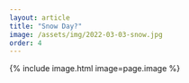 ```yaml
---
layout: article
title: "Snow Day?"
image: /assets/img/2022-03-03-snow.jpg
order: 4
---
```


{% include image.html image=page.image %}
